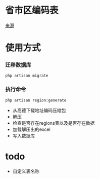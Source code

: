 # 省市区编码表

[来源](https://lbs.amap.com/api/webservice/download)

# 使用方式
### 迁移数据库
```
php artisan migrate
```
### 执行命令
```
php artisan region:generate
```

- 从高德下载地址编码压缩包
- 解压
- 检查是否存在regions表以及是否存在数据
- 加载解压出的excel
- 写入数据库

# todo
- 自定义表名称
